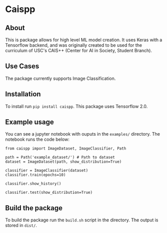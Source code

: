 # Caispp

## About
This is package allows for high level ML model creation.  It uses Keras with a Tensorflow backend, and was originally created to be used for the curriculum of USC's CAIS++ (Center for AI in Society, Student Branch).  

## Use Cases
The package currently supports Image Classification.

## Installation
To install run `pip install caispp`.  This package uses Tensorflow 2.0. 

## Example usage

You can see a jupyter notebook with ouputs in the `examples/` directory.  The notebook runs the code below:

```
from caispp import ImageDataset, ImageClassifier, Path

path = Path('example_dataset/') # Path to dataset
dataset = ImageDataset(path, show_distribution=True)

classifier = ImageClassifier(dataset)
classifier.train(epochs=10)

classifier.show_history()

classifier.test(show_distribution=True)
```

## Build the package

To build the package run the `build.sh` script in the directory.  The output is stored in `dist/`.